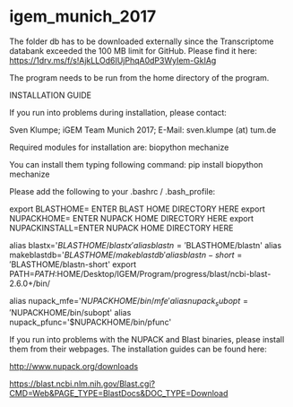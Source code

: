 # igem_munich_2017


The folder db has to be downloaded externally since the Transcriptome databank exceeded the 100 MB limit for GitHub. Please find it here:
https://1drv.ms/f/s!AjkLLOd6IUjPhqA0dP3WyIem-GkIAg

The program needs to be run from the home directory of the program. 


INSTALLATION GUIDE

If you run into problems during installation, please contact: 


Sven Klumpe;
iGEM Team Munich 2017;
E-Mail: sven.klumpe (at) tum.de


Required modules for installation are:
biopython
mechanize


You can install them typing following command: 
pip install biopython mechanize

Please add the following to your .bashrc / .bash_profile:


export BLASTHOME= ENTER BLAST HOME DIRECTORY HERE
export NUPACKHOME= ENTER NUPACK HOME DIRECTORY HERE
export NUPACKINSTALL=ENTER NUPACK HOME DIRECTORY HERE

alias blastx='$BLASTHOME/blastx'
alias blastn='$BLASTHOME/blastn'
alias makeblastdb='$BLASTHOME/makeblastdb'
alias blastn-short='$BLASTHOME/blastn-short'
export PATH=$PATH:$HOME/Desktop/IGEM/Program/progress/blast/ncbi-blast-2.6.0+/bin/

alias nupack_mfe='$NUPACKHOME/bin/mfe'
alias nupack_subopt='$NUPACKHOME/bin/subopt'
alias nupack_pfunc='$NUPACKHOME/bin/pfunc'


If you run into problems with the NUPACK and Blast binaries, please install them from their webpages. The installation guides can be found here: 

http://www.nupack.org/downloads

https://blast.ncbi.nlm.nih.gov/Blast.cgi?CMD=Web&PAGE_TYPE=BlastDocs&DOC_TYPE=Download
